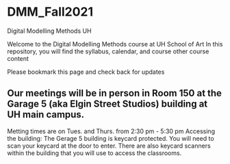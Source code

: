# DMM_Fall2021
Digital Modelling Methods UH

Welcome to the Digital Modelling Methods course at UH School of Art
In this repository, you will find the syllabus, calendar, and course other course content

Please bookmark this page and check back for updates

## Our meetings will be in person in Room 150 at the Garage 5 (aka Elgin Street Studios) building at UH main campus.
Metting times are on Tues. and Thurs. from 2:30 pm - 5:30 pm
Accessing the building: The Gerage 5 building is keycard protected. You will need to scan your keycard at the door to enter. There are also keycard scanners within the building that you will use to access the classrooms. 

